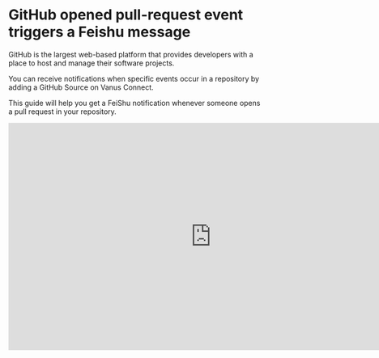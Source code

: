 # GitHub opened pull-request event triggers a Feishu message

GitHub is the largest web-based platform that provides developers with a place to host and manage their software projects.

You can receive notifications when specific events occur in a repository by adding a GitHub Source on Vanus Connect.

This guide will help you get a FeiShu notification whenever someone opens a pull request in your repository.

<iframe width="800" height="450" src="https://www.youtube.com/embed/Ibz97RTJx14" title="YouTube video player" frameBorder="0" allowFullScreen={true} allow="accelerometer; autoplay; clipboard-write; encrypted-media; gyroscope; picture-in-picture; web-share"></iframe>
